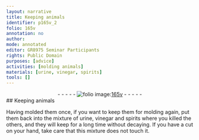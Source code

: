 ```yaml
---
layout: narrative
title: Keeping animals
identifier: p165v_2
folio: 165v
annotation: no
author:
mode: annotated
editor: GR8975 Seminar Participants
rights: Public Domain
purposes: [advice]
activities: [molding animals]
materials: [urine, vinegar, spirits]
tools: []
---
```


 <div class="folio" align="center">- - - - - <a href="http://gallica.bnf.fr/ark:/12148/btv1b10500001g/f336.image" target="_blank"><img src="https://cu-mkp.github.io/GR8975-edition/assets/photo-icon.png" alt="folio image: " style="display:inline-block; margin-bottom:-3px;"/>165v</a> - - - - - </div> 
## Keeping animals

 
<span class="activity">Having molded them once, if you want to keep them for molding again, put them back into the mixture of <span class="material">urine</span>, <span class="material">vinegar</span> and <span class="material">spirits</span> where you killed the others, and they will keep for a long time without decaying. If you have a cut on your hand, take care that this mixture does not touch it.</span>
 
